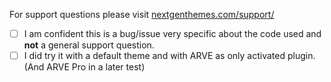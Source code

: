 For support questions please visit [nextgenthemes.com/support/](https://nextgenthemes.com/support/)

- [ ] I am confident this is a bug/issue very specific about the code used and **not** a general support question.
- [ ] I did try it with a default theme and with ARVE as only activated plugin. (And ARVE Pro in a later test)
